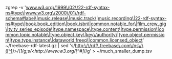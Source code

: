 zgrep -v 'www.w3.org\/1999\/02\/22-rdf-syntax-ns#type\|www.w3.org\/2000\/01\/rdf-schema#label\|music.release\|music.track\|music.recording\|22-rdf-syntax-ns#type\|book.book_edition\|book.isbn\|common.notable_for\|film_crew_gig\|tv.tv_series_episode\|type.namespace\|type.content\|type.permission\|common.topic.notable\|type.object.key\|key\/authority\|type.object.permission\|type.type.instance\|dataworld.freeq\|common.licensed_object' ~/freebase-rdf-latest.gz | sed 's/<http:\/\/rdf\.freebase\.com\/ns\/\([^>]*\)>/\1/g;s/<http:\/\/www\.w3\.org\/[^#]*//g' > ~/much_smaller_dump.tsv

